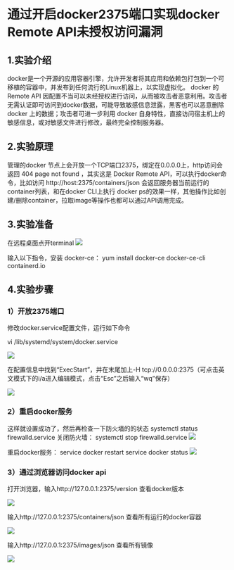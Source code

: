 # 通过开启docker2375端口实现docker Remote API未授权访问漏洞
## 1.实验介绍
docker是一个开源的应用容器引擎，允许开发者将其应用和依赖包打包到一个可移植的容器中，并发布到任何流行的Linux机器上，以实现虚拟化。
docker 的 Remote API 因配置不当可以未经授权进行访问，从而被攻击者恶意利用。攻击者无需认证即可访问到docker数据，可能导致敏感信息泄露，黑客也可以恶意删除 docker 上的数据；攻击者可进一步利用 docker 自身特性，直接访问宿主机上的敏感信息，或对敏感文件进行修改，最终完全控制服务器。
## 2.实验原理
管理的docker 节点上会开放一个TCP端口2375，绑定在0.0.0.0上，http访问会返回 404 page not found ，其实这是 Docker Remote API，可以执行docker命令，比如访问 http://host:2375/containers/json 会返回服务器当前运行的 container列表，和在docker CLI上执行 docker ps的效果一样，其他操作比如创建/删除container，拉取image等操作也都可以通过API调用完成。
## 3.实验准备
在远程桌面点开terminal
![](I:\work\截图\实验准备-打开terminal.png)

输入以下指令，安装 docker-ce：
yum install docker-ce docker-ce-cli containerd.io
## 4.实验步骤
### 1）开放2375端口
修改docker.service配置文件，运行如下命令

vi /lib/systemd/system/docker.service

![](I:\work\截图\修改配置文件.jpg)

在配置信息中找到“ExecStart”，并在末尾加上-H tcp://0.0.0.0:2375（可点击英文模式下的i/a进入编辑模式，点击“Esc”之后输入“wq”保存）

![](I:\work\截图\修改execstart.jpg)

### 2）重启docker服务
这样就设置成功了，然后再检查一下防火墙的的状态
systemctl status firewalld.service
关闭防火墙：
systemctl stop firewalld.service
![](I:\work\截图\查看并关闭防火墙.png)

重启docker服务：
service docker restart
service docker status
![](I:\work\截图\重启docker.jpg)

### 3）通过浏览器访问docker api
打开浏览器，输入http://127.0.0.1:2375/version 查看docker版本

![](I:\work\截图\version.jpg)

输入http://127.0.0.1:2375/containers/json 查看所有运行的docker容器

![](I:\work\截图\containers.jpg)

输入http://127.0.0.1:2375/images/json 查看所有镜像

![](I:\work\截图\images.jpg)